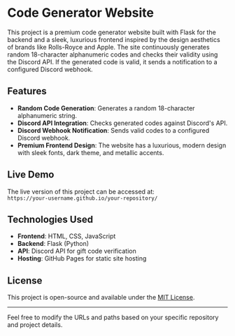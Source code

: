 # Code Generator Website

This project is a premium code generator website built with Flask for the backend and a sleek, luxurious frontend inspired by the design aesthetics of brands like Rolls-Royce and Apple. The site continuously generates random 18-character alphanumeric codes and checks their validity using the Discord API. If the generated code is valid, it sends a notification to a configured Discord webhook.

## Features
- **Random Code Generation**: Generates a random 18-character alphanumeric string.
- **Discord API Integration**: Checks generated codes against Discord's API.
- **Discord Webhook Notification**: Sends valid codes to a configured Discord webhook.
- **Premium Frontend Design**: The website has a luxurious, modern design with sleek fonts, dark theme, and metallic accents.

## Live Demo

The live version of this project can be accessed at:  
`https://your-username.github.io/your-repository/`


## Technologies Used

- **Frontend**: HTML, CSS, JavaScript
- **Backend**: Flask (Python)
- **API**: Discord API for gift code verification
- **Hosting**: GitHub Pages for static site hosting

## License

This project is open-source and available under the [MIT License](LICENSE).

---

Feel free to modify the URLs and paths based on your specific repository and project details.
